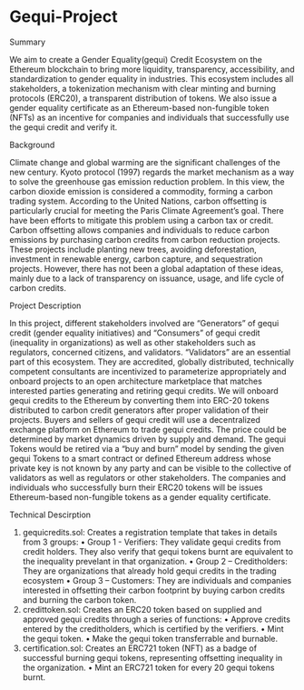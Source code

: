 # Gequi-Project

Summary

We aim to create a Gender Equality(gequi) Credit Ecosystem on the Ethereum blockchain to bring more liquidity, transparency, accessibility, and standardization to gender equality in industries. This ecosystem includes all stakeholders, a tokenization mechanism with clear minting and burning protocols (ERC20), a transparent distribution of tokens. We also issue a gender equality certificate as an Ethereum-based non-fungible token (NFTs) as an incentive for companies and individuals that successfully use the gequi credit and verify it.


Background

Climate change and global warming are the significant challenges of the new century. Kyoto protocol (1997) regards the market mechanism as a way to solve the greenhouse gas emission reduction problem. In this view, the carbon dioxide emission is considered a commodity, forming a carbon trading system. According to the United Nations, carbon offsetting is particularly crucial for meeting the Paris Climate Agreement’s goal. There have been efforts to mitigate this problem using a carbon tax or credit. Carbon offsetting allows companies and individuals to reduce carbon emissions by purchasing carbon credits from carbon reduction projects. These projects include planting new trees, avoiding deforestation, investment in renewable energy, carbon capture, and sequestration projects. However, there has not been a global adaptation of these ideas, mainly due to a lack of transparency on issuance, usage, and life cycle of carbon credits. 

Project Description

In this project, different stakeholders involved are “Generators” of gequi credit (gender equality initiatives) and “Consumers” of gequi credit (inequality in organizations) as well as other stakeholders such as regulators, concerned citizens, and validators. “Validators” are an essential part of this ecosystem. They are accredited, globally distributed, technically competent consultants are incentivized to parameterize appropriately and onboard projects to an open architecture marketplace that matches interested parties generating and retiring gequi credits.
We will onboard gequi credits to the Ethereum by converting them into ERC-20 tokens distributed to carbon credit generators after proper validation of their projects. Buyers and sellers of gequi credit will use a decentralized exchange platform on Ethereum to trade gequi credits. The price could be determined by market dynamics driven by supply and demand. The gequi Tokens would be retired via a “buy and burn” model by sending the given gequi Tokens to a smart contract or defined Ethereum address whose private key is not known by any party and can be visible to the collective of validators as well as regulators or other stakeholders. The companies and individuals who successfully burn their ERC20 tokens will be issues Ethereum-based non-fungible tokens as a gender equality certificate.

Technical Descirption

1.	gequicredits.sol: Creates a registration template that takes in details from 3 groups:
•	Group 1 - Verifiers: They validate gequi credits from credit holders. They also verify that gequi tokens burnt are equivalent to the inequality prevelant in that organization.
•	Group 2 – Creditholders: They are organizations that already hold gequi credits in the trading ecosystem
•	Group 3 – Customers: They are individuals and companies interested in offsetting their carbon footprint by buying carbon credits and burning the carbon token.
2.	credittoken.sol: Creates an ERC20 token based on supplied and approved gequi credits through a series of functions:
•	Approve credits entered by the creditholders, which is certified by the verifiers.
•	Mint the gequi token.
•	Make the gequi token transferrable and burnable.
3.	certification.sol: Creates an ERC721 token (NFT) as a badge of successful burning gequi tokens, representing offsetting inequality in the organization.
•	Mint an ERC721 token for every 20 gequi tokens burnt.


